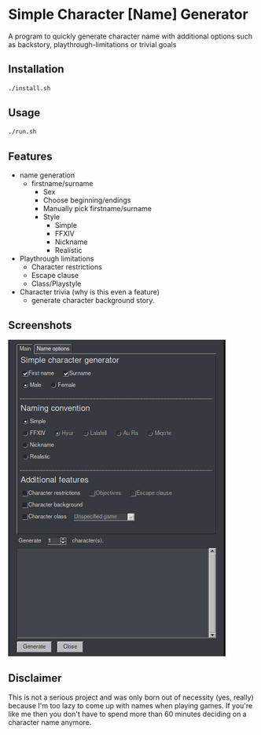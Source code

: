 # Simple Character \[Name\] Generator

A program to quickly generate character name with additional options such as backstory, playthrough-limitations or trivial goals

## Installation
```bash
./install.sh
```
## Usage
```bash
./run.sh
```
## Features

- name generation
  - firstname/surname
    - Sex
    - Choose beginning/endings
    - Manually pick firstname/surname
    - Style
      - Simple
      - FFXIV
      - Nickname
      - Realistic
- Playthrough limitations
  - Character restrictions
  - Escape clause
  - Class/Playstyle
- Character trivia (why is this even a feature)
  - generate character background story.

## Screenshots

![picture](https://github.com/haaln/char-gen/blob/master/screenshot/screenshot.png?raw=true)

## Disclaimer

This is not a serious project and was only born out of necessity (yes, really) because I'm too lazy to come up with names when playing games. If you're like me then you don't have to spend more than 60 minutes deciding on a character name anymore.
